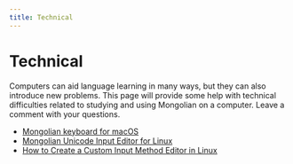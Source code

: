 ```yaml
---
title: Technical
---
```


# Technical

Computers can aid language learning in many ways, but they can also introduce new problems. This page will provide some help with technical difficulties related to studying and using Mongolian on a computer. Leave a comment with your questions.

- [Mongolian keyboard for macOS](/technical/mongolian-keyboard-for-macos/)
- [Mongolian Unicode Input Editor for Linux](/technical/how-to-create-linux-input-method-editor/mongolian-unicode-input-editor-for-linux/)
- [How to Create a Custom Input Method Editor in Linux](/technical/how-to-create-linux-input-method-editor/)